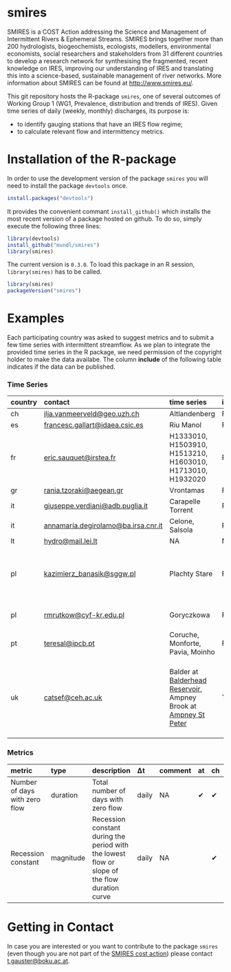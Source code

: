 smires
================

SMIRES is a COST Action addressing the Science and Management of Intermittent Rivers & Ephemeral Streams. SMIRES brings together more than 200 hydrologists, biogeochemists, ecologists, modellers, environmental economists, social researchers and stakeholders from 31 different countries to develop a research network for synthesising the fragmented, recent knowledge on IRES, improving our understanding of IRES and translating this into a science-based, sustainable management of river networks. More information about SMIRES can be found at <http://www.smires.eu/>.

This git repository hosts the R-package `smires`, one of several outcomes of Working Group 1 (WG1, Prevalence, distribution and trends of IRES). Given time series of daily (weekly, monthly) discharges, its purpose is:

-   to identify gauging stations that have an IRES flow regime;
-   to calculate relevant flow and intermittency metrics.

Installation of the R-package
=============================

In order to use the development version of the package `smires` you will need to install the package `devtools` once.

``` r
install.packages("devtools")
```

It provides the convenient commant `install_github()` which installs the most recent version of a package hosted on github. To do so, simply execute the following three lines:

``` r
library(devtools)
install_github("mundl/smires")
library(smires)
```

The current version is `0.3.0`. To load this package in an R session, `library(smires)` has to be called.

``` r
library(smires)
packageVersion("smires")
```

Examples
========

Each participating country was asked to suggest metrics and to submit a few time series with intermittent streamflow. As we plan to integrate the provided time series in the R package, we need permission of the copyright holder to make the data availabe. The column **include** of the following table indicates if the data can be published.

### Time Series

<table>
<colgroup>
<col width="3%" />
<col width="12%" />
<col width="55%" />
<col width="3%" />
<col width="25%" />
</colgroup>
<thead>
<tr class="header">
<th align="left">country</th>
<th align="left">contact</th>
<th align="left">time series</th>
<th align="left">include</th>
<th align="left">comment</th>
</tr>
</thead>
<tbody>
<tr class="odd">
<td align="left">ch</td>
<td align="left"><a href="mailto:ilja.vanmeerveld@geo.uzh.ch">ilja.vanmeerveld@geo.uzh.ch</a></td>
<td align="left">Altlandenberg</td>
<td align="left">FALSE</td>
<td align="left">NA</td>
</tr>
<tr class="even">
<td align="left">es</td>
<td align="left"><a href="mailto:francesc.gallart@idaea.csic.es">francesc.gallart@idaea.csic.es</a></td>
<td align="left">Riu Manol</td>
<td align="left">FALSE</td>
<td align="left">NA</td>
</tr>
<tr class="odd">
<td align="left">fr</td>
<td align="left"><a href="mailto:eric.sauquet@irstea.fr">eric.sauquet@irstea.fr</a></td>
<td align="left">H1333010, H1503910, H1513210, H1603010, H1713010, H1932020</td>
<td align="left">FALSE</td>
<td align="left">NA</td>
</tr>
<tr class="even">
<td align="left">gr</td>
<td align="left"><a href="mailto:rania.tzoraki@aegean.gr">rania.tzoraki@aegean.gr</a></td>
<td align="left">Vrontamas</td>
<td align="left">FALSE</td>
<td align="left">NA</td>
</tr>
<tr class="odd">
<td align="left">it</td>
<td align="left"><a href="mailto:giuseppe.verdiani@adb.puglia.it">giuseppe.verdiani@adb.puglia.it</a></td>
<td align="left">Carapelle Torrent</td>
<td align="left">FALSE</td>
<td align="left">Region Puglia</td>
</tr>
<tr class="even">
<td align="left">it</td>
<td align="left"><a href="mailto:annamaria.degirolamo@ba.irsa.cnr.it">annamaria.degirolamo@ba.irsa.cnr.it</a></td>
<td align="left">Celone, Salsola</td>
<td align="left">FALSE</td>
<td align="left">NA</td>
</tr>
<tr class="odd">
<td align="left">lt</td>
<td align="left"><a href="mailto:hydro@mail.lei.lt">hydro@mail.lei.lt</a></td>
<td align="left">NA</td>
<td align="left">NA</td>
<td align="left">NA</td>
</tr>
<tr class="even">
<td align="left">pl</td>
<td align="left"><a href="mailto:kazimierz_banasik@sggw.pl">kazimierz_banasik@sggw.pl</a></td>
<td align="left">Plachty Stare</td>
<td align="left">FALSE</td>
<td align="left">uses hydrological year, starting with November</td>
</tr>
<tr class="odd">
<td align="left">pl</td>
<td align="left"><a href="mailto:rmrutkow@cyf-kr.edu.pl">rmrutkow@cyf-kr.edu.pl</a></td>
<td align="left">Goryczkowa</td>
<td align="left">FALSE</td>
<td align="left">only 3 years of observation</td>
</tr>
<tr class="even">
<td align="left">pt</td>
<td align="left"><a href="mailto:teresal@ipcb.pt">teresal@ipcb.pt</a></td>
<td align="left">Coruche, Monforte, Pavia, Moinho</td>
<td align="left">FALSE</td>
<td align="left">NA</td>
</tr>
<tr class="odd">
<td align="left">uk</td>
<td align="left"><a href="mailto:catsef@ceh.ac.uk">catsef@ceh.ac.uk</a></td>
<td align="left">Balder at <a href="http://nrfa.ceh.ac.uk/data/station/info/25022">Balderhead Reservoir</a>, Ampney Brook at <a href="http://nrfa.ceh.ac.uk/data/station/info/39099">Ampney St Peter</a></td>
<td align="left">TRUE</td>
<td align="left">Balder: human influence, Ampney Brook: chalk stream that dries naturally</td>
</tr>
</tbody>
</table>

### Metrics

| metric                        | type      | description                                                                                   | Δt    | comment | at  | ch  | gb  | es  |
|:------------------------------|:----------|:----------------------------------------------------------------------------------------------|:------|:--------|:----|:----|:----|:----|
| Number of days with zero flow | duration  | Total number of days with zero flow                                                           | daily | NA      | ✔   | ✔   | ✔   |     |
| Recession constant            | magnitude | Recession constant during the period with the lowest flow or slope of the flow duration curve | daily | NA      |     | ✔   |     | ✔   |

Getting in Contact
==================

In case you are interested or you want to contribute to the package `smires` (even though you are not part of the [SMIRES cost action](http://www.smires.eu/)) please contact <t.gauster@boku.ac.at>.

